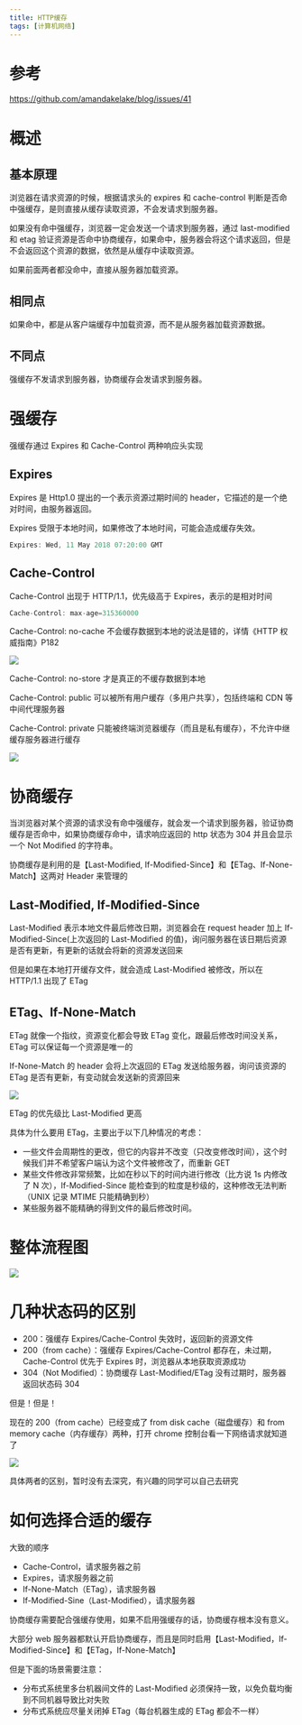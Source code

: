 ```yaml
---
title: HTTP缓存
tags: [计算机网络]
---
```


# 参考

https://github.com/amandakelake/blog/issues/41

# 概述

## 基本原理

浏览器在请求资源的时候，根据请求头的 expires 和 cache-control 判断是否命中强缓存，是则直接从缓存读取资源，不会发请求到服务器。

如果没有命中强缓存，浏览器一定会发送一个请求到服务器，通过 last-modified 和 etag 验证资源是否命中协商缓存，如果命中，服务器会将这个请求返回，但是不会返回这个资源的数据，依然是从缓存中读取资源。

如果前面两者都没命中，直接从服务器加载资源。

## 相同点

如果命中，都是从客户端缓存中加载资源，而不是从服务器加载资源数据。

## 不同点

强缓存不发请求到服务器，协商缓存会发请求到服务器。

# 强缓存

强缓存通过 Expires 和 Cache-Control 两种响应头实现

## Expires

Expires 是 Http1.0 提出的一个表示资源过期时间的 header，它描述的是一个绝对时间，由服务器返回。

Expires 受限于本地时间，如果修改了本地时间，可能会造成缓存失效。

```JavaScript
Expires: Wed, 11 May 2018 07:20:00 GMT
```

## Cache-Control

Cache-Control 出现于 HTTP/1.1，优先级高于 Expires，表示的是相对时间

```JavaScript
Cache-Control: max-age=315360000
```

Cache-Control: no-cache 不会缓存数据到本地的说法是错的，详情《HTTP 权威指南》P182

![](https://secure2.wostatic.cn/static/wum3ZUmQc9DarWutUZot7x/image.png?auth_key=1754534532-qVbQqnmsppnejEwk2TxKtE-0-aa32ea74f2d1bb7905d02cf2d65c10fc)

Cache-Control: no-store 才是真正的不缓存数据到本地

Cache-Control: public 可以被所有用户缓存（多用户共享），包括终端和 CDN 等中间代理服务器

Cache-Control: private 只能被终端浏览器缓存（而且是私有缓存），不允许中继缓存服务器进行缓存

![](https://secure2.wostatic.cn/static/smgmHVhU3e8rvNgANy1Jqy/image.png?auth_key=1754534532-rrXomnWU55j4FF1LwXcCpy-0-7492f51de37b531c582b2a938ffe0018)

# 协商缓存

当浏览器对某个资源的请求没有命中强缓存，就会发一个请求到服务器，验证协商缓存是否命中，如果协商缓存命中，请求响应返回的 http 状态为 304 并且会显示一个 Not Modified 的字符串。

协商缓存是利用的是【Last-Modified, If-Modified-Since】和【ETag、If-None-Match】这两对 Header 来管理的

## Last-Modified, If-Modified-Since

Last-Modified 表示本地文件最后修改日期，浏览器会在 request header 加上 If-Modified-Since(上次返回的 Last-Modified 的值)，询问服务器在该日期后资源是否有更新，有更新的话就会将新的资源发送回来

但是如果在本地打开缓存文件，就会造成 Last-Modified 被修改，所以在 HTTP/1.1 出现了 ETag

## ETag、If-None-Match

ETag 就像一个指纹，资源变化都会导致 ETag 变化，跟最后修改时间没关系，ETag 可以保证每一个资源是唯一的

If-None-Match 的 header 会将上次返回的 ETag 发送给服务器，询问该资源的 ETag 是否有更新，有变动就会发送新的资源回来

![](https://secure2.wostatic.cn/static/evDetmt9UjV41T9EyquRLY/image.png?auth_key=1754534532-sLYf5VbRUDuTCurH32X6Fj-0-0b4cd1a5eff0683ebf93266aac16ec83)

ETag 的优先级比 Last-Modified 更高

具体为什么要用 ETag，主要出于以下几种情况的考虑：

- 一些文件会周期性的更改，但它的内容并不改变（只改变修改时间），这个时候我们并不希望客户端认为这个文件被修改了，而重新 GET
- 某些文件修改非常频繁，比如在秒以下的时间内进行修改（比方说 1s 内修改了 N 次），If-Modified-Since 能检查到的粒度是秒级的，这种修改无法判断（UNIX 记录 MTIME 只能精确到秒）
- 某些服务器不能精确的得到文件的最后修改时间。

# 整体流程图

![](https://secure2.wostatic.cn/static/ss7rNkuYjxNQspYC95gxV7/image.png?auth_key=1754534532-d1BjfYQ7DMJ8LyQzzNiK7W-0-31a84997fb561ae6562cce16b2186b4f)

# 几种状态码的区别

- 200：强缓存 Expires/Cache-Control 失效时，返回新的资源文件
- 200（from cache）：强缓存 Expires/Cache-Control 都存在，未过期，Cache-Control 优先于 Expires 时，浏览器从本地获取资源成功
- 304（Not Modified）：协商缓存 Last-Modified/ETag 没有过期时，服务器返回状态码 304

但是！但是！

现在的 200（from cache）已经变成了 from disk cache（磁盘缓存）和 from memory cache（内存缓存）两种，打开 chrome 控制台看一下网络请求就知道了

![](https://secure2.wostatic.cn/static/pqNpWmXPiey42tY2QvoBhT/image.png?auth_key=1754534532-e8G847N18NiFRoLSvuiFwu-0-189125b95f5d729c40d6e6a4037d86ec)

具体两者的区别，暂时没有去深究，有兴趣的同学可以自己去研究

# 如何选择合适的缓存

大致的顺序

- Cache-Control，请求服务器之前
- Expires，请求服务器之前
- If-None-Match（ETag），请求服务器
- If-Modified-Sine（Last-Modified），请求服务器

协商缓存需要配合强缓存使用，如果不启用强缓存的话，协商缓存根本没有意义。

大部分 web 服务器都默认开启协商缓存，而且是同时启用【Last-Modified，If-Modified-Since】和【ETag，If-None-Match】

但是下面的场景需要注意：

- 分布式系统里多台机器间文件的 Last-Modified 必须保持一致，以免负载均衡到不同机器导致比对失败
- 分布式系统应尽量关闭掉 ETag（每台机器生成的 ETag 都会不一样）
